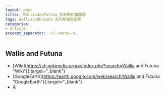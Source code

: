 ```yaml
---
layout: post
title:  WallisandFutuna 瓦利斯和富圖那
tags: WallisandFutuna 瓦利斯和富圖那 
categories:
- Article
excerpt_separator:  <!--more-->
---
```

## Wallis and Futuna 
- [Wiki](https://zh.wikipedia.org/w/index.php?search=Wallis and Futuna "Wiki"){:target="_blank"} 
- [GoogleEarth](https://earth.google.com/web/search/Wallis and Futuna "GoogleEarth"){:target="_blank"} 
- A 

